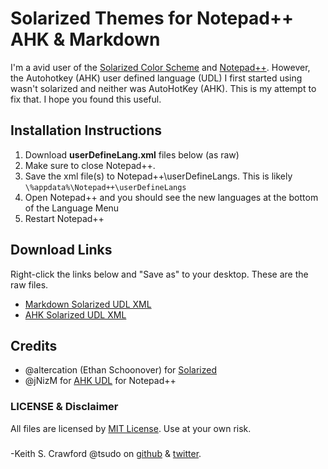 # Solarized Themes for Notepad++ AHK & Markdown

I'm a avid user of the [Solarized Color Scheme](http://ethanschoonover.com/solarized) and [Notepad++](https://notepad-plus-plus.org/). However, the Autohotkey (AHK) user defined language (UDL) I first started using wasn't solarized and neither was AutoHotKey (AHK). This is my attempt to fix that. I hope you found this useful.


## Installation Instructions
1. Download **userDefineLang.xml** files below (as raw)
2. Make sure to close Notepad++.
3. Save the xml file(s) to Notepad++\userDefineLangs. This is likely  `\%appdata%\Notepad++\userDefineLangs`
4. Open Notepad++ and you should see the new languages at the bottom of the Language Menu
5. Restart Notepad++

## Download Links
Right-click the links below and "Save as" to your desktop. These are the raw files.

* [Markdown Solarized UDL XML](https://raw.githubusercontent.com/tsudo/Notepad_plusplus_Solarized/master/userDefinedLang_MARKDOWN_solarized.xml)
* [AHK Solarized UDL XML](https://raw.githubusercontent.com/tsudo/Notepad_plusplus_Solarized/master/userDefineLang_AHK_solarized.xml)

## Credits
* @altercation (Ethan Schoonover) for [Solarized](https://github.com/altercation/solarized)
* @jNizM for [AHK UDL](https://github.com/jNizM/ahk_notepad-plus-plus) for Notepad++

### LICENSE & Disclaimer
All files are licensed by [MIT License](https://github.com/tsudo/Notepad_plusplus_Solarized/blob/master/LICENSE). Use at your own risk.

### 
-Keith S. Crawford
@tsudo on [github](https://github.com/tsudo) & [twitter](https://twitter.com/tsudo).
